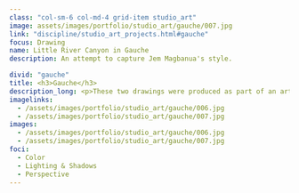 ```yaml
---
class: "col-sm-6 col-md-4 grid-item studio_art"
image: assets/images/portfolio/studio_art/gauche/007.jpg
link: "discipline/studio_art_projects.html#gauche"
focus: Drawing
name: Little River Canyon in Gauche
description: An attempt to capture Jem Magbanua's style.

divid: "gauche"
title: <h3>Gauche</h3>
description_long: <p>These two drawings were produced as part of an artist study. I studied Jem Magbanua's style and incorporated her use of gauche and geometry into these works.</p>
imagelinks: 
  - /assets/images/portfolio/studio_art/gauche/006.jpg
  - /assets/images/portfolio/studio_art/gauche/007.jpg
images: 
  - /assets/images/portfolio/studio_art/gauche/006.jpg
  - /assets/images/portfolio/studio_art/gauche/007.jpg
foci: 
  - Color
  - Lighting & Shadows
  - Perspective
---
```

